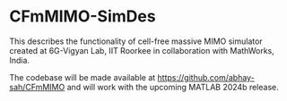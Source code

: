 # CFmMIMO-SimDes
This describes the functionality of cell-free massive MIMO simulator created at 6G-Vigyan Lab, IIT Roorkee in collaboration with MathWorks, India.

The codebase will be made available at https://github.com/abhay-sah/CFmMIMO and will work with the upcoming MATLAB 2024b release.
